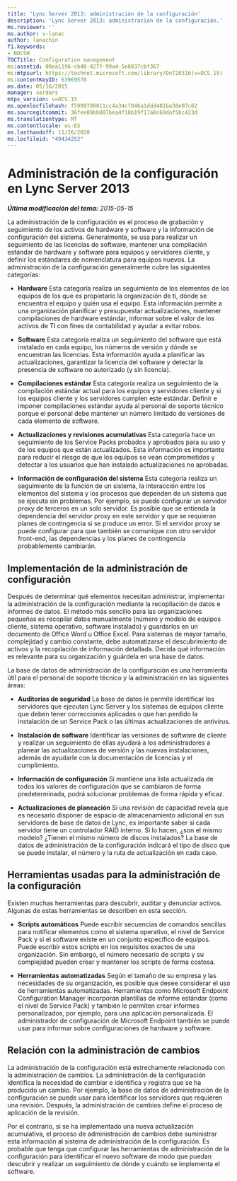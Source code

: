 ```yaml
---
title: 'Lync Server 2013: administración de la configuración'
description: 'Lync Server 2013: administración de la configuración.'
ms.reviewer: ''
ms.author: v-lanac
author: lanachin
f1.keywords:
- NOCSH
TOCTitle: Configuration management
ms:assetid: 00ea1196-cb40-427f-99a4-5e8037cbf367
ms:mtpsurl: https://technet.microsoft.com/library/Dn720316(v=OCS.15)
ms:contentKeyID: 63969570
ms.date: 05/16/2015
manager: serdars
mtps_version: v=OCS.15
ms.openlocfilehash: f5999708811cc4a34cf846a1ddd481ba38e07c62
ms.sourcegitcommit: 36fee89bb887bea4f18b19f17a8c69daf5bc423d
ms.translationtype: MT
ms.contentlocale: es-ES
ms.lasthandoff: 11/26/2020
ms.locfileid: "49434252"
---
```

# <a name="configuration-management-in-lync-server-2013"></a>Administración de la configuración en Lync Server 2013

<div data-xmlns="http://www.w3.org/1999/xhtml">

<div class="topic" data-xmlns="http://www.w3.org/1999/xhtml" data-msxsl="urn:schemas-microsoft-com:xslt" data-cs="https://msdn.microsoft.com/">

<div data-asp="https://msdn2.microsoft.com/asp">



</div>

<div id="mainSection">

<div id="mainBody">

<span> </span>

_**Última modificación del tema:** 2015-05-15_

La administración de la configuración es el proceso de grabación y seguimiento de los activos de hardware y software y la información de configuración del sistema. Generalmente, se usa para realizar un seguimiento de las licencias de software, mantener una compilación estándar de hardware y software para equipos y servidores cliente, y definir los estándares de nomenclatura para equipos nuevos. La administración de la configuración generalmente cubre las siguientes categorías:

  - **Hardware**   Esta categoría realiza un seguimiento de los elementos de los equipos de los que es propietario la organización de ti, dónde se encuentra el equipo y quién usa el equipo. Esta información permite a una organización planificar y presupuestar actualizaciones, mantener compilaciones de hardware estándar, informar sobre el valor de los activos de TI con fines de contabilidad y ayudar a evitar robos.

  - **Software**   Esta categoría realiza un seguimiento del software que está instalado en cada equipo, los números de versión y dónde se encuentran las licencias. Esta información ayuda a planificar las actualizaciones, garantizar la licencia del software y detectar la presencia de software no autorizado (y sin licencia).

  - **Compilaciones estándar**   Esta categoría realiza un seguimiento de la compilación estándar actual para los equipos y servidores cliente y si los equipos cliente y los servidores cumplen este estándar. Definir e imponer compilaciones estándar ayuda al personal de soporte técnico porque el personal debe mantener un número limitado de versiones de cada elemento de software.

  - **Actualizaciones y revisiones acumulativas**   Esta categoría hace un seguimiento de los Service Packs probados y aprobados para su uso y de los equipos que están actualizados. Esta información es importante para reducir el riesgo de que los equipos se vean comprometidos y detectar a los usuarios que han instalado actualizaciones no aprobadas.

  - **Información de configuración del sistema**   Esta categoría realiza un seguimiento de la función de un sistema, la interacción entre los elementos del sistema y los procesos que dependen de un sistema que se ejecuta sin problemas. Por ejemplo, se puede configurar un servidor proxy de terceros en un solo servidor. Es posible que se entienda la dependencia del servidor proxy en este servidor y que se requieran planes de contingencia si se produce un error. Si el servidor proxy se puede configurar para que también se comunique con otro servidor front-end, las dependencias y los planes de contingencia probablemente cambiarán.

<div>

## <a name="implementing-configuration-management"></a>Implementación de la administración de configuración

Después de determinar qué elementos necesitan administrar, implementar la administración de la configuración mediante la recopilación de datos e informes de datos. El método más sencillo para las organizaciones pequeñas es recopilar datos manualmente (número y modelo de equipos cliente, sistema operativo, software instalado) y guardarlos en un documento de Office Word u Office Excel. Para sistemas de mayor tamaño, complejidad y cambio constante, debe automatizarse el descubrimiento de activos y la recopilación de información detallada. Decida qué información es relevante para su organización y guárdela en una base de datos.

La base de datos de administración de la configuración es una herramienta útil para el personal de soporte técnico y la administración en las siguientes áreas:

  - **Auditorías de seguridad**   La base de datos le permite identificar los servidores que ejecutan Lync Server y los sistemas de equipos cliente que deben tener correcciones aplicadas o que han perdido la instalación de un Service Pack o las últimas actualizaciones de antivirus.

  - **Instalación de software**   Identificar las versiones de software de cliente y realizar un seguimiento de ellas ayudará a los administradores a planear las actualizaciones de versión y las nuevas instalaciones, además de ayudarle con la documentación de licencias y el cumplimiento.

  - **Información de configuración**   Si mantiene una lista actualizada de todos los valores de configuración que se cambiaron de forma predeterminada, podrá solucionar problemas de forma rápida y eficaz.

  - **Actualizaciones de planeación**   Si una revisión de capacidad revela que es necesario disponer de espacio de almacenamiento adicional en sus servidores de base de datos de Lync, es importante saber si cada servidor tiene un controlador RAID interno. Si lo hacen, ¿son el mismo modelo? ¿Tienen el mismo número de discos instalados? La base de datos de administración de la configuración indicará el tipo de disco que se puede instalar, el número y la ruta de actualización en cada caso.

</div>

<div>

## <a name="tools-used-for-configuration-management"></a>Herramientas usadas para la administración de la configuración

Existen muchas herramientas para descubrir, auditar y denunciar activos. Algunas de estas herramientas se describen en esta sección.

  - **Scripts automáticos**   Puede escribir secuencias de comandos sencillas para notificar elementos como el sistema operativo, el nivel de Service Pack y si el software existe en un conjunto específico de equipos. Puede escribir estos scripts en los requisitos exactos de una organización. Sin embargo, el número necesario de scripts y su complejidad pueden crear y mantener los scripts de forma costosa.

  - **Herramientas automatizadas**   Según el tamaño de su empresa y las necesidades de su organización, es posible que desee considerar el uso de herramientas automatizadas. Herramientas como Microsoft Endpoint Configuration Manager incorporan plantillas de informe estándar (como el nivel de Service Pack) y también le permiten crear informes personalizados, por ejemplo, para una aplicación personalizada. El administrador de configuración de Microsoft Endpoint también se puede usar para informar sobre configuraciones de hardware y software.

</div>

<div>

## <a name="relationship-with-change-management"></a>Relación con la administración de cambios

La administración de la configuración está estrechamente relacionada con la administración de cambios. La administración de la configuración identifica la necesidad de cambiar e identifica y registra que se ha producido un cambio. Por ejemplo, la base de datos de administración de la configuración se puede usar para identificar los servidores que requieren una revisión. Después, la administración de cambios define el proceso de aplicación de la revisión.

Por el contrario, si se ha implementado una nueva actualización acumulativa, el proceso de administración de cambios debe suministrar esta información al sistema de administración de la configuración. Es probable que tenga que configurar las herramientas de administración de la configuración para identificar el nuevo software de modo que puedan descubrir y realizar un seguimiento de dónde y cuándo se implementa el software.

</div>

</div>

<span> </span>

</div>

</div>

</div>

